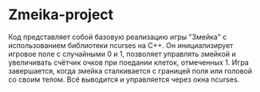 # Zmeika-project

Код представляет собой базовую реализацию игры "Змейка" с использованием библиотеки ncurses на C++. Он инициализирует игровое поле с случайными 0 и 1, позволяет управлять змейкой и увеличивать счётчик очков при поедании клеток, отмеченных 1. Игра завершается, когда змейка сталкивается с границей поля или головой со своим телом. Всё выводится и управляется через окна ncurses.
